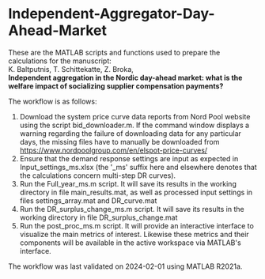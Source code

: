 # Independent-Aggregator-Day-Ahead-Market

These are the MATLAB scripts and functions used to prepare the calculations for the manuscript:  
K. Baltputnis, T. Schittekatte, Z. Broka,  
**Independent aggregation in the Nordic day-ahead market: what is the welfare impact of socializing supplier compensation payments?**

The workflow is as follows:
1) Download the system price curve data reports from Nord Pool website using the script bid_downloader.m. If the command window displays a warning regarding the failure of downloading data for any particular days, the missing files have to manually be downloaded from https://www.nordpoolgroup.com/en/elspot-price-curves/
2) Ensure that the demand response settings are input as expected in Input_settings_ms.xlsx (the '_ms' suffix here and elsewhere denotes that the calculations concern multi-step DR curves).
3) Run the Full_year_ms.m script. It will save its results in the working directory in file main_results.mat, as well as processed input settings in files settings_array.mat and DR_curve.mat
4) Run the DR_surplus_change_ms.m script. It will save its results in the working directory in file DR_surplus_change.mat
5) Run the post_proc_ms.m script. It will provide an interactive interface to visualize the main metrics of interest. Likewise these metrics and their components will be available in the active workspace via MATLAB's interface.

The workflow was last validated on 2024-02-01 using MATLAB R2021a.
